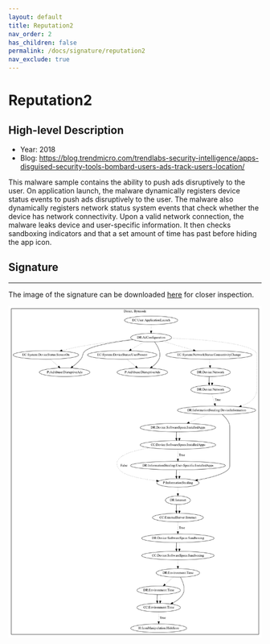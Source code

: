 ```yaml
---
layout: default
title: Reputation2
nav_order: 2
has_children: false
permalink: /docs/signature/reputation2
nav_exclude: true
---
```


# Reputation2

## High-level Description

* Year: 2018
* Blog: https://blog.trendmicro.com/trendlabs-security-intelligence/apps-disguised-security-tools-bombard-users-ads-track-users-location/

This malware sample contains the ability to push ads disruptively to the user. On application launch, the malware dynamically registers device status events to push ads disruptively to the user. The malware also dynamically registers network status system events that check whether the device has network connectivity. Upon a valid network connection, the malware leaks device and user-specific information. It then checks sandboxing indicators and that a set amount of time has past before hiding the app icon.

## Signature
---

The image of the signature can be downloaded [here](../../img/signatures/Reputation2.png) for closer inspection.

![](../../img/signatures/Reputation2.png)